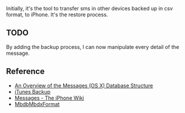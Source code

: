 Initially, it's the tool to transfer sms in other devices backed up in csv format,
to iPhone. It's the restore process.

## TODO ##
By adding the backup process, I can now manipulate every detail of the message.

## Reference ##

- [An Overview of the Messages (OS X) Database Structure](http://joshgrochowski.com/overview-of-messages-database-structure/)
- [iTunes Backup](http://theiphonewiki.com/wiki/ITunes_Backup)
- [Messages - The iPhone Wiki](http://theiphonewiki.com/wiki/Messages)
- [MbdbMbdxFormat](https://code.google.com/p/iphonebackupbrowser/wiki/MbdbMbdxFormat)
